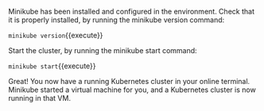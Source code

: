 

Minikube has been installed and configured in the environment. Check that it is properly installed, by running the minikube version command:

`minikube version`{{execute}}

Start the cluster, by running the minikube start command:

`minikube start`{{execute}}

Great! You now have a running Kubernetes cluster in your online terminal. Minikube started a virtual machine for you, and a Kubernetes cluster is now running in that VM.
